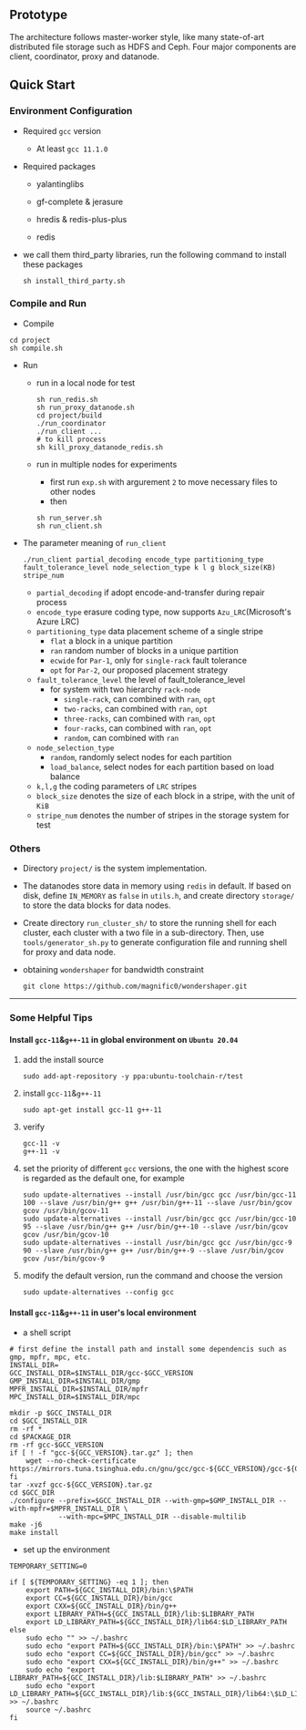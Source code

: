 ## Prototype

The architecture follows master-worker style, like many state-of-art distributed file storage such as HDFS and Ceph. Four major components are client, coordinator, proxy and datanode. 

## Quick Start

### Environment Configuration

- Required `gcc` version

  - At least `gcc 11.1.0`

- Required packages

  * yalantinglibs

  * gf-complete & jerasure

  * hredis & redis-plus-plus

  * redis

- we call them third_party libraries, run the following command to install these packages

  ```shell
  sh install_third_party.sh
  ```

### Compile and Run

- Compile

```shell
cd project
sh compile.sh
```

- Run

  - run in a local node for test

    ```shell
    sh run_redis.sh
    sh run_proxy_datanode.sh
    cd project/build
    ./run_coordinator
    ./run_client ...
    # to kill process
    sh kill_proxy_datanode_redis.sh
    ```

  - run in multiple nodes for experiments

    - first run `exp.sh` with argurement `2` to move necessary files to other nodes
    - then

    ```shell
    sh run_server.sh
    sh run_client.sh
    ```


- The parameter meaning of `run_client`

  ```shell
  ./run_client partial_decoding encode_type partitioning_type fault_tolerance_level node_selection_type k l g block_size(KB) stripe_num
  ```

  - `partial_decoding` if adopt encode-and-transfer during repair process
  - `encode_type` erasure coding type, now supports `Azu_LRC`(Microsoft's Azure LRC)
  - `partitioning_type` data placement scheme of a single stripe
    - `flat` a block in a unique partition
    - `ran` random number of blocks in a unique partition
    - `ecwide` for `Par-1`, only for `single-rack` fault tolerance
    - `opt` for `Par-2`, our proposed placement strategy
  - `fault_tolerance_level` the level of fault_tolerance_level
    - for system with two hierarchy `rack-node`
      - `single-rack`, can combined with `ran`, `opt`
      - `two-racks`, can combined with `ran`, `opt` 
      - `three-racks`, can combined with `ran`, `opt`
      - `four-racks`, can combined with `ran`, `opt`
      - `random`, can combined with `ran`
  - `node_selection_type`
    - `random`, randomly select nodes for each partition
    - `load_balance`, select nodes for each partition based on load balance
  - `k,l,g` the coding parameters of `LRC` stripes
  - `block_size` denotes the size of each block in a stripe, with the unit of `KiB`
  - `stripe_num` denotes the number of stripes in the storage system for test

### Others

- Directory `project/` is the system implementation.

- The datanodes store data in memory using `redis` in default. If based on disk, define `IN_MEMORY` as `false` in `utils.h`, and create directory `storage/` to store the data blocks for data nodes.

- Create directory `run_cluster_sh/` to store the running shell for each cluster, each cluster with a two file in a sub-directory. Then, use `tools/generator_sh.py` to generate configuration file and running shell for proxy and data node.

- obtaining `wondershaper` for bandwidth constraint

  ```shell
  git clone https://github.com/magnific0/wondershaper.git
  ```

------

### Some Helpful Tips

#### Install `gcc-11`&`g++-11` in global environment on `Ubuntu 20.04`

1. add the install source

   ```shell
   sudo add-apt-repository -y ppa:ubuntu-toolchain-r/test
   ```

2. install `gcc-11`&`g++-11`

   ```shell
   sudo apt-get install gcc-11 g++-11
   ```

3. verify

   ```shell
   gcc-11 -v
   g++-11 -v
   ```

4. set the priority of different `gcc` versions, the one with the highest score is regarded as the default one, for example

   ```
   sudo update-alternatives --install /usr/bin/gcc gcc /usr/bin/gcc-11 100 --slave /usr/bin/g++ g++ /usr/bin/g++-11 --slave /usr/bin/gcov gcov /usr/bin/gcov-11
   sudo update-alternatives --install /usr/bin/gcc gcc /usr/bin/gcc-10 95 --slave /usr/bin/g++ g++ /usr/bin/g++-10 --slave /usr/bin/gcov gcov /usr/bin/gcov-10
   sudo update-alternatives --install /usr/bin/gcc gcc /usr/bin/gcc-9 90 --slave /usr/bin/g++ g++ /usr/bin/g++-9 --slave /usr/bin/gcov gcov /usr/bin/gcov-9
   ```

5. modify the default version, run the command and choose the version

   ```
   sudo update-alternatives --config gcc
   ```

#### Install `gcc-11`&`g++-11` in user's local environment

- a shell script

```shell
# first define the install path and install some dependencis such as gmp, mpfr, mpc, etc.
INSTALL_DIR=
GCC_INSTALL_DIR=$INSTALL_DIR/gcc-$GCC_VERSION
GMP_INSTALL_DIR=$INSTALL_DIR/gmp
MPFR_INSTALL_DIR=$INSTALL_DIR/mpfr
MPC_INSTALL_DIR=$INSTALL_DIR/mpc

mkdir -p $GCC_INSTALL_DIR
cd $GCC_INSTALL_DIR
rm -rf *
cd $PACKAGE_DIR
rm -rf gcc-$GCC_VERSION
if [ ! -f "gcc-${GCC_VERSION}.tar.gz" ]; then
	wget --no-check-certificate https://mirrors.tuna.tsinghua.edu.cn/gnu/gcc/gcc-${GCC_VERSION}/gcc-${GCC_VERSION}.tar.gz
fi
tar -xvzf gcc-${GCC_VERSION}.tar.gz
cd $GCC_DIR
./configure --prefix=$GCC_INSTALL_DIR --with-gmp=$GMP_INSTALL_DIR --with-mpfr=$MPFR_INSTALL_DIR \
			--with-mpc=$MPC_INSTALL_DIR --disable-multilib 
make -j6
make install
```

- set up the environment

```shell
TEMPORARY_SETTING=0

if [ ${TEMPORARY_SETTING} -eq 1 ]; then
	export PATH=${GCC_INSTALL_DIR}/bin:\$PATH
	export CC=${GCC_INSTALL_DIR}/bin/gcc
	export CXX=${GCC_INSTALL_DIR}/bin/g++
	export LIBRARY_PATH=${GCC_INSTALL_DIR}/lib:$LIBRARY_PATH
	export LD_LIBRARY_PATH=${GCC_INSTALL_DIR}/lib64:$LD_LIBRARY_PATH
else
	sudo echo "" >> ~/.bashrc
	sudo echo "export PATH=${GCC_INSTALL_DIR}/bin:\$PATH" >> ~/.bashrc
	sudo echo "export CC=${GCC_INSTALL_DIR}/bin/gcc" >> ~/.bashrc
	sudo echo "export CXX=${GCC_INSTALL_DIR}/bin/g++" >> ~/.bashrc
	sudo echo "export LIBRARY_PATH=${GCC_INSTALL_DIR}/lib:$LIBRARY_PATH" >> ~/.bashrc
	sudo echo "export LD_LIBRARY_PATH=${GCC_INSTALL_DIR}/lib:${GCC_INSTALL_DIR}/lib64:\$LD_LIBRARY_PATH" >> ~/.bashrc
	source ~/.bashrc
fi
```

